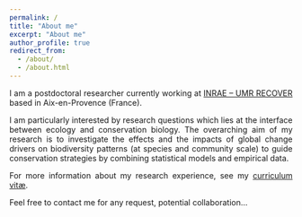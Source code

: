 ```yaml
---
permalink: /
title: "About me"
excerpt: "About me"
author_profile: true
redirect_from: 
  - /about/
  - /about.html
---
```

<style> body {text-align: justify} </style> <!-- Justify text. -->

I am a postdoctoral researcher currently working at [INRAE – UMR RECOVER](https://www6.paca.inrae.fr/recover/) based in Aix-en-Provence (France).

I am particularly interested by research questions which lies at the interface between ecology and conservation biology. The overarching aim of my research is to investigate the effects and the impacts of global change drivers on biodiversity patterns (at species and community scale) to guide conservation strategies by combining statistical models and empirical data.

For more information about my research experience, see my [curriculum vitæ](cv).

Feel free to contact me for any request, potential collaboration…
